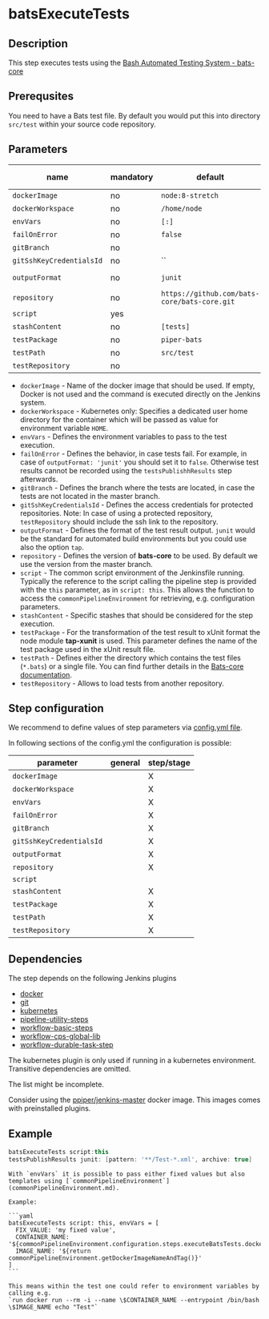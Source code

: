 # batsExecuteTests

## Description

This step executes tests using the [Bash Automated Testing System - bats-core](https://github.com/bats-core/bats-core)

## Prerequsites

You need to have a Bats test file. By default you would put this into directory `src/test` within your source code repository.

## Parameters

| name | mandatory | default | possible values |
|------|-----------|---------|-----------------|
| `dockerImage` | no | `node:8-stretch` |  |
| `dockerWorkspace` | no | `/home/node` |  |
| `envVars` | no | `[:]` |  |
| `failOnError` | no | `false` |  |
| `gitBranch` | no |  |  |
| `gitSshKeyCredentialsId` | no | `` |  |
| `outputFormat` | no | `junit` | `junit`, `tap` |
| `repository` | no | `https://github.com/bats-core/bats-core.git` |  |
| `script` | yes |  |  |
| `stashContent` | no | `[tests]` |  |
| `testPackage` | no | `piper-bats` |  |
| `testPath` | no | `src/test` |  |
| `testRepository` | no |  |  |

* `dockerImage` - Name of the docker image that should be used. If empty, Docker is not used and the command is executed directly on the Jenkins system.
* `dockerWorkspace` - Kubernetes only: Specifies a dedicated user home directory for the container which will be passed as value for environment variable `HOME`.
* `envVars` - Defines the environment variables to pass to the test execution.
* `failOnError` - Defines the behavior, in case tests fail. For example, in case of `outputFormat: 'junit'` you should set it to `false`. Otherwise test results cannot be recorded using the `testsPublishhResults` step afterwards.
* `gitBranch` - Defines the branch where the tests are located, in case the tests are not located in the master branch.
* `gitSshKeyCredentialsId` - Defines the access credentials for protected repositories. Note: In case of using a protected repository, `testRepository` should include the ssh link to the repository.
* `outputFormat` - Defines the format of the test result output. `junit` would be the standard for automated build environments but you could use also the option `tap`.
* `repository` - Defines the version of **bats-core** to be used. By default we use the version from the master branch.
* `script` - The common script environment of the Jenkinsfile running. Typically the reference to the script calling the pipeline step is provided with the `this` parameter, as in `script: this`. This allows the function to access the `commonPipelineEnvironment` for retrieving, e.g. configuration parameters.
* `stashContent` - Specific stashes that should be considered for the step execution.
* `testPackage` - For the transformation of the test result to xUnit format the node module **tap-xunit** is used. This parameter defines the name of the test package used in the xUnit result file.
* `testPath` - Defines either the directory which contains the test files (`*.bats`) or a single file. You can find further details in the [Bats-core documentation](https://github.com/bats-core/bats-core#usage).
* `testRepository` - Allows to load tests from another repository.

## Step configuration

We recommend to define values of step parameters via [config.yml file](../configuration.md).

In following sections of the config.yml the configuration is possible:

| parameter | general | step/stage |
|-----------|---------|------------|
| `dockerImage` |  | X |
| `dockerWorkspace` |  | X |
| `envVars` |  | X |
| `failOnError` |  | X |
| `gitBranch` |  | X |
| `gitSshKeyCredentialsId` |  | X |
| `outputFormat` |  | X |
| `repository` |  | X |
| `script` |  |  |
| `stashContent` |  | X |
| `testPackage` |  | X |
| `testPath` |  | X |
| `testRepository` |  | X |

## Dependencies

The step depends on the following Jenkins plugins

* [docker](https://plugins.jenkins.io/docker)
* [git](https://plugins.jenkins.io/git)
* [kubernetes](https://plugins.jenkins.io/kubernetes)
* [pipeline-utility-steps](https://plugins.jenkins.io/pipeline-utility-steps)
* [workflow-basic-steps](https://plugins.jenkins.io/workflow-basic-steps)
* [workflow-cps-global-lib](https://plugins.jenkins.io/workflow-cps-global-lib)
* [workflow-durable-task-step](https://plugins.jenkins.io/workflow-durable-task-step)

The kubernetes plugin is only used if running in a kubernetes environment.
Transitive dependencies are omitted.

The list might be incomplete.

Consider using the [ppiper/jenkins-master](https://cloud.docker.com/u/ppiper/repository/docker/ppiper/jenkins-master)
docker image. This images comes with preinstalled plugins.


## Example

```groovy
batsExecuteTests script:this
testsPublishResults junit: [pattern: '**/Test-*.xml', archive: true]
```

    With `envVars` it is possible to pass either fixed values but also templates using [`commonPipelineEnvironment`](commonPipelineEnvironment.md).

    Example:

    ```yaml
    batsExecuteTests script: this, envVars = [
      FIX_VALUE: 'my fixed value',
      CONTAINER_NAME: '${commonPipelineEnvironment.configuration.steps.executeBatsTests.dockerContainerName}',
      IMAGE_NAME: '${return commonPipelineEnvironment.getDockerImageNameAndTag()}'
    ]
    ```

    This means within the test one could refer to environment variables by calling e.g.
    `run docker run --rm -i --name \$CONTAINER_NAME --entrypoint /bin/bash \$IMAGE_NAME echo "Test"`
